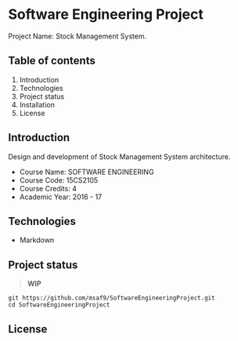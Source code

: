 # Software Engineering Project

Project Name: Stock Management System.

## Table of contents
1. Introduction
2. Technologies
3. Project status
4. Installation
5. License

## Introduction
Design and development of Stock Management System architecture.

- Course Name: SOFTWARE ENGINEERING
- Course Code: 15CS2105
- Course Credits: 4
- Academic Year: 2016 - 17

## Technologies
- Markdown

## Project status
> **WIP**

```git
git https://github.com/msaf9/SoftwareEngineeringProject.git
cd SoftwareEngineeringProject
```

## License

